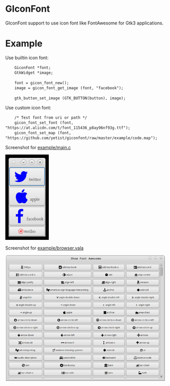 # GIconFont

GIconFont support to use icon font like FontAwesome for Gtk3 applications.

# Example

Use builtin icon font:

```
    GiconFont *font;
    GtkWidget *image;

    font = gicon_font_new();
    image = gicon_font_get_image (font, "facebook");

    gtk_button_set_image (GTK_BUTTON(button), image);
```

Use custom icon font:

```
    /* Test font from uri or path */
    gicon_font_set_font (font, "https://at.alicdn.com/t/font_115436_p8ay96nf93g.ttf");
    gicon_font_set_map (font, "https://github.com/yetist/giconfont/raw/master/example/code.map");
```

Screenshot for [example/main.c](./example/main.c)

![](./example/snapshot.png)

Screenshot for [example/browser.vala](./example/browser.vala)

![](./example/browser.png)
